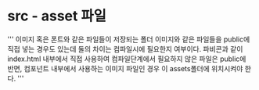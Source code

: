# src - asset 파일
'''
이미지 혹은 폰트와 같은 파일들이 저장되는 폴더
이미지와 같은 파일들을 public에 직접 넣는 경우도 있는데
둘의 차이는 컴파일시에 필요한지 여부이다.
파비콘과 같이 index.html 내부에서 직접 사용하여 컴파일단계에서 
필요하지 않은 파일은 public에
반면, 컴포넌트 내부에서 사용하는 이미지 파일인 경우 이 assets폴더에
위치시켜야 한다.
'''